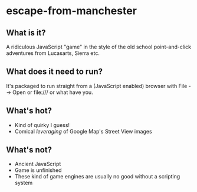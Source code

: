 # escape-from-manchester

## What is it?

A ridiculous JavaScript "game" in the style of the old school point-and-click adventures from Lucasarts, Sierra etc.

## What does it need to run?

It's packaged to run straight from a (JavaScript enabled) browser
with File --> Open or file:/// or what have you.

## What's hot?

* Kind of quirky I guess!
* Comical *leveraging* of Google Map's Street View images

## What's not?

* Ancient JavaScript
* Game is unfinished
* These kind of game engines are usually no good without a scripting system
